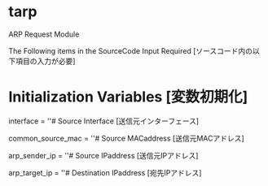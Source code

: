 # tarp
ARP Request Module

The Following items in the SourceCode Input Required  [ソースコード内の以下項目の入力が必要]

# Initialization Variables [変数初期化]

interface = ''# Source Interface [送信元インターフェース]

common_source_mac = ''# Source MACaddress [送信元MACアドレス]

arp_sender_ip = ''# Source IPaddress [送信元IPアドレス]

arp_target_ip = ''# Destination IPaddress [宛先IPアドレス]
